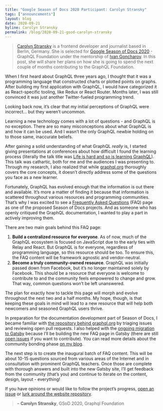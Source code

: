 ```yaml
---
title: "Google Season of Docs 2020 Participant: Carolyn Stransky"
tags: ["announcements"]
layout: blog
date: 2020-09-21
byline: Carolyn Stransky
permalink: /blog/2020-09-21-gsod-carolyn-stransky
---
```


> [Carolyn Stransky](https://workwithcarolyn.com/) is a frontend developer and journalist based in Berlin, Germany. She is selected for [Google Season of Docs 2020](https://developers.google.com/season-of-docs) - GraphQL Foundation under the mentorship of [Ivan Goncharov](https://github.com/IvanGoncharov). In this post, she will share her plans on how she is going to spend the next couple of months contributing to the GraphQL Foundation. 

When I first heard about GraphQL three years ago, I thought that it was a programming language that constructed charts or plotted points on graphs. After building my first application with GraphQL, I would have categorized it as React-specific tooling, like Redux or React Router. Months later, I was still convinced it was just another Twitter-fueled programming trend.

Looking back now, it’s clear that my initial perceptions of GraphQL were incorrect… but they weren’t uncommon.

Learning a new technology comes with a lot of questions - and GraphQL is no exception. There are so many misconceptions about what GraphQL is and how it can be used. And I wasn’t the only GraphQL newbie holding on to those same, inaccurate beliefs. 

After gaining a solid understanding of what GraphQL _really_ is, I started giving presentations at conferences about how difficult I found the learning process (literally the talk title was [Life is hard and so is learning GraphQL](https://workwithcarolyn.com/speaking/life-is-hard-and-so-is-learning-graphql)). This talk was cathartic, both for me and the audiences I was presenting to. Through my research, I also realized that while [graphql.org](https://graphql.org/) thoroughly covers the core concepts, it doesn’t directly address some of the questions you face as a new learner. 

Fortunately, GraphQL has evolved enough that the information is out there and available. It’s more a matter of finding it because that information is scattered throughout various resources and programming communities. That’s why I was excited to see a [Frequently Asked Questions](https://github.com/graphql/faq) (FAQ) page as one of the proposed Season of Docs projects. And as someone who has openly critiqued the GraphQL documentation, I wanted to play a part in actively improving them. 

There are two main goals behind this FAQ page:

1. **Build a centralized resource for everyone**. As of now, much of the GraphQL ecosystem is focused on JavaScript due to the early ties with Relay and React. But GraphQL is for everyone, regardless of programming language, so this resource should be too. To ensure this, the FAQ content will be framework agnostic and vendor-neutral. 
2. **Become a truly community-owned resource**. GraphQL was initially passed down from Facebook, but it’s no longer maintained solely by Facebook. This should be a resource that everyone is welcome to contribute to and the community feels empowered to change and grow. That way, common questions won’t be left unanswered.

The plan for exactly how to tackle this page will morph and evolve throughout the next two and a half months. My hope, though, is that keeping these goals in mind will lead to a new resource that will help both newcomers and seasoned GraphQL users thrive. 

In preparation for the documentation development part of Season of Docs, I became familiar with [the repository behind graphql.org](http://graphql.org) by triaging issues and reviewing open pull requests. I also helped with the [ongoing migration to Gatsby](https://github.com/graphql/graphql.github.io/issues/875) because I’ll be building the new FAQ page in Gatsby (there are still [open issues](https://github.com/graphql/graphql.github.io/pull/913#issuecomment-687325610) if you want to contribute). You can read more details about the community bonding phase [on my blog](https://workwithcarolyn.com/blog/community-bonding-gsod). 

The next step is to create the inaugural batch of FAQ content. This will be about 10-15 questions sourced from various areas of the Internet and in consultation with prominent GraphQL teachers. Once those are complete with thorough answers and built into the new Gatsby site, I’ll get feedback from the community (that’s you) and continue to iterate on the content, design, layout - everything!

If you have opinions or would like to follow the project’s progress, [open an issue](https://github.com/graphql/graphql.github.io/issues/new) or [lurk around the website repository](https://github.com/graphql/graphql.github.io/).

> – **Carolyn Stransky**, GSoD 2020, Graphql Foundation
